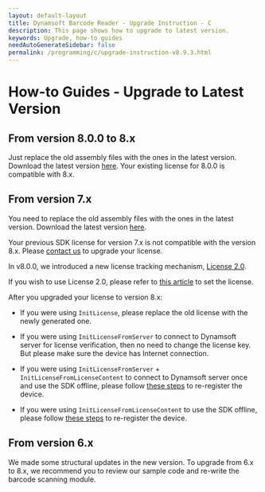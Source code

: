 ```yaml
---
layout: default-layout
title: Dynamsoft Barcode Reader - Upgrade Instruction - C
description: This page shows how to upgrade to latest version.
keywords: Upgrade, how-to guides
needAutoGenerateSidebar: false
permalink: /programming/c/upgrade-instruction-v8.9.3.html
---
```



# How-to Guides - Upgrade to Latest Version     

## From version 8.0.0 to 8.x

Just replace the old assembly files with the ones in the latest version. Download the latest version [here](https://www.dynamsoft.com/Downloads/Dynamic-Barcode-Reader-Download.aspx). Your existing license for 8.0.0 is compatible with 8.x.

## From version 7.x

You need to replace the old assembly files with the ones in the latest version. Download the latest version [here](https://www.dynamsoft.com/Downloads/Dynamic-Barcode-Reader-Download.aspx).

Your previous SDK license for version 7.x is not compatible with the version 8.x. Please [contact us](https://www.dynamsoft.com/Company/Contact.aspx) to upgrade your license.

In v8.0.0, we introduced a new license tracking mechanism, <a href="https://www.dynamsoft.com/license-server/docs/about/index.html" target="_blank">License 2.0</a>. 

If you wish to use License 2.0, please refer to [this article](../../license-activation/set-full-license.md) to set the license.

After you upgraded your license to version 8.x:

- If you were using `InitLicense`, please replace the old license with the newly generated one.

- If you were using `InitLicenseFromServer` to connect to Dynamsoft server for license verification, then no need to change the license key. But please make sure the device has Internet connection.

- If you were using `InitLicenseFromServer` + `InitLicenseFromLicenseContent` to connect to Dynamsoft server once and use the SDK offline, please follow [these steps](../../license-activation/set-full-license-7.md#connect-once) to re-register the device.

- If you were using `InitLicenseFromLicenseContent` to use the SDK offline, please follow [these steps](../../license-activation/set-full-license-7.md#offline) to re-register the device.

## From version 6.x

We made some structural updates in the new version. To upgrade from 6.x to 8.x, we recommend you to review our sample code and re-write the barcode scanning module.
